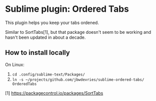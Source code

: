 Sublime plugin: Ordered Tabs
============================

This plugin helps you keep your tabs ordened.

Similar to SortTabs[1], but that package doesn't seem to be working and hasn't
been updated in about a decade.

How to install locally
----------------------
On Linux:

1. `cd .config/sublime-text/Packages/`
2. `ln -s ~/projects/github.com/jbwdevries/sublime-ordered-tabs/ OrderedTabs`

[1] https://packagecontrol.io/packages/SortTabs
